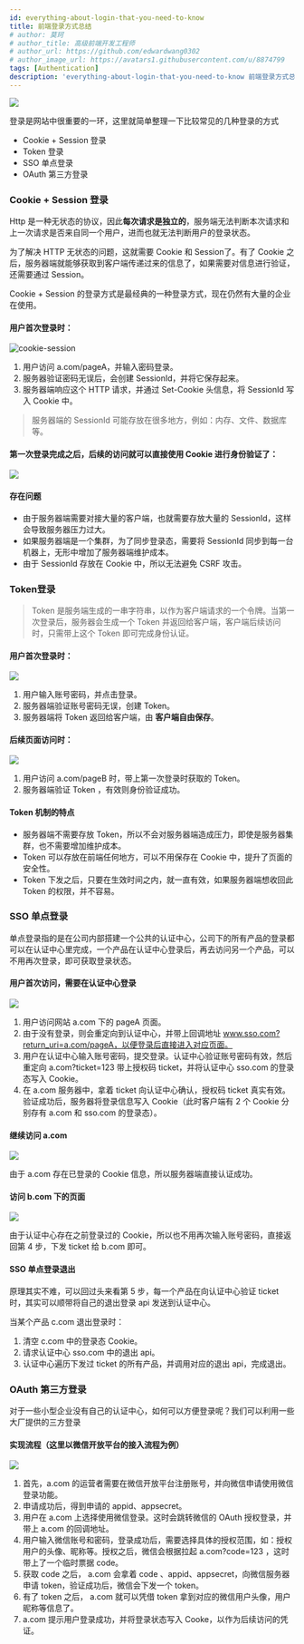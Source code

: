 ```yaml
---
id: everything-about-login-that-you-need-to-know
title: 前端登录方式总结
# author: 莫珂
# author_title: 高级前端开发工程师
# author_url: https://github.com/edwardwang0302
# author_image_url: https://avatars1.githubusercontent.com/u/8874799
tags: [Authentication]
description: 'everything-about-login-that-you-need-to-know 前端登录方式总结'
---
```

![](https://cdn.jsdelivr.net/gh/edwardwang0302/blog-pic/img/security.jpg)

登录是网站中很重要的一环，这里就简单整理一下比较常见的几种登录的方式
<!--truncate-->
* Cookie + Session 登录
* Token 登录
* SSO 单点登录
* OAuth 第三方登录

### Cookie + Session 登录
Http 是一种无状态的协议，因此**每次请求是独立的**，服务端无法判断本次请求和上一次请求是否来自同一个用户，进而也就无法判断用户的登录状态。

为了解决 HTTP 无状态的问题，这就需要 Cookie 和 Session了。有了 Cookie 之后，服务器端就能够获取到客户端传递过来的信息了，如果需要对信息进行验证，还需要通过 Session。

Cookie + Session 的登录方式是最经典的一种登录方式，现在仍然有大量的企业在使用。

#### 用户首次登录时：
![cookie-session](https://cdn.jsdelivr.net/gh/edwardwang0302/blog-pic/img/cookie-session.png)

1. 用户访问 a.com/pageA，并输入密码登录。
2. 服务器验证密码无误后，会创建 SessionId，并将它保存起来。
3. 服务器端响应这个 HTTP 请求，并通过 Set-Cookie 头信息，将 SessionId 写入 Cookie 中。
> 服务器端的 SessionId 可能存放在很多地方，例如：内存、文件、数据库等。
#### 第一次登录完成之后，后续的访问就可以直接使用 Cookie 进行身份验证了：
![](https://cdn.jsdelivr.net/gh/edwardwang0302/blog-pic/img/cookie-session1.jpg)
#### 存在问题
* 由于服务器端需要对接大量的客户端，也就需要存放大量的 SessionId，这样会导致服务器压力过大。
* 如果服务器端是一个集群，为了同步登录态，需要将 SessionId 同步到每一台机器上，无形中增加了服务器端维护成本。
* 由于 SessionId 存放在 Cookie 中，所以无法避免 CSRF 攻击。

### Token登录
> Token 是服务端生成的一串字符串，以作为客户端请求的一个令牌。当第一次登录后，服务器会生成一个 Token 并返回给客户端，客户端后续访问时，只需带上这个 Token 即可完成身份认证。

#### 用户首次登录时：
![](https://cdn.jsdelivr.net/gh/edwardwang0302/blog-pic/img/token.jpg)
1. 用户输入账号密码，并点击登录。
2. 服务器端验证账号密码无误，创建 Token。
3. 服务器端将 Token 返回给客户端，由 **客户端自由保存**。

#### 后续页面访问时：
![](https://cdn.jsdelivr.net/gh/edwardwang0302/blog-pic/img/token1.jpg)
1. 用户访问 a.com/pageB 时，带上第一次登录时获取的 Token。
2. 服务器端验证 Token ，有效则身份验证成功。

#### Token 机制的特点
* 服务器端不需要存放 Token，所以不会对服务器端造成压力，即使是服务器集群，也不需要增加维护成本。
* Token 可以存放在前端任何地方，可以不用保存在 Cookie 中，提升了页面的安全性。
* Token 下发之后，只要在生效时间之内，就一直有效，如果服务器端想收回此 Token 的权限，并不容易。

### SSO 单点登录
单点登录指的是在公司内部搭建一个公共的认证中心，公司下的所有产品的登录都可以在认证中心里完成，一个产品在认证中心登录后，再去访问另一个产品，可以不用再次登录，即可获取登录状态。

#### 用户首次访问，需要在认证中心登录
![](https://cdn.jsdelivr.net/gh/edwardwang0302/blog-pic/img/sso.jpg)

1. 用户访问网站  a.com 下的 pageA 页面。
2. 由于没有登录，则会重定向到认证中心，并带上回调地址 www.sso.com?return_uri=a.com/pageA，以便登录后直接进入对应页面。
3. 用户在认证中心输入账号密码，提交登录。认证中心验证账号密码有效，然后重定向  a.com?ticket=123 带上授权码 ticket，并将认证中心 sso.com 的登录态写入 Cookie。
4. 在 a.com 服务器中，拿着 ticket 向认证中心确认，授权码 ticket 真实有效。验证成功后，服务器将登录信息写入 Cookie（此时客户端有 2 个 Cookie 分别存有 a.com 和 sso.com 的登录态）。

#### 继续访问 a.com
![](https://cdn.jsdelivr.net/gh/edwardwang0302/blog-pic/img/sso1.jpg)

由于 a.com 存在已登录的 Cookie 信息，所以服务器端直接认证成功。

#### 访问 b.com 下的页面
![](https://cdn.jsdelivr.net/gh/edwardwang0302/blog-pic/img/sso2.jpg)

由于认证中心存在之前登录过的 Cookie，所以也不用再次输入账号密码，直接返回第 4 步，下发 ticket 给 b.com 即可。

#### SSO 单点登录退出
原理其实不难，可以回过头来看第 5 步，每一个产品在向认证中心验证 ticket 时，其实可以顺带将自己的退出登录 api 发送到认证中心。

当某个产品 c.com 退出登录时：
1. 清空 c.com 中的登录态 Cookie。
2. 请求认证中心 sso.com 中的退出 api。
3. 认证中心遍历下发过 ticket 的所有产品，并调用对应的退出 api，完成退出。

### OAuth 第三方登录
对于一些小型企业没有自己的认证中心，如何可以方便登录呢？我们可以利用一些大厂提供的三方登录

#### 实现流程（这里以微信开放平台的接入流程为例）
![](https://cdn.jsdelivr.net/gh/edwardwang0302/blog-pic/img/oauth.jpg)

1. 首先，a.com 的运营者需要在微信开放平台注册账号，并向微信申请使用微信登录功能。
2. 申请成功后，得到申请的 appid、appsecret。
3. 用户在 a.com 上选择使用微信登录。这时会跳转微信的 OAuth 授权登录，并带上 a.com 的回调地址。
4. 用户输入微信账号和密码，登录成功后，需要选择具体的授权范围，如：授权用户的头像、昵称等。授权之后，微信会根据拉起 a.com?code=123 ，这时带上了一个临时票据 code。
5. 获取 code 之后， a.com 会拿着 code 、appid、appsecret，向微信服务器申请 token，验证成功后，微信会下发一个 token。
6. 有了 token 之后， a.com 就可以凭借 token 拿到对应的微信用户头像，用户昵称等信息了。
7. a.com 提示用户登录成功，并将登录状态写入 Cooke，以作为后续访问的凭证。
